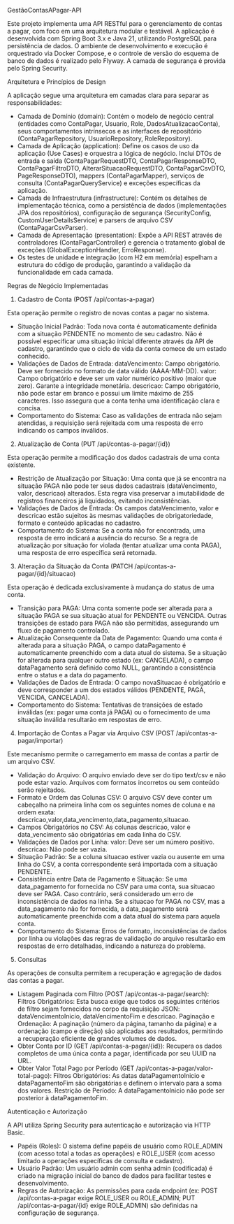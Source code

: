 GestãoContasAPagar-API

Este projeto implementa uma API RESTful para o gerenciamento de contas a pagar, com foco em uma arquitetura modular e testável. A aplicação é desenvolvida com Spring Boot 3.x e Java 21, utilizando PostgreSQL para persistência de dados. O ambiente de desenvolvimento e execução é orquestrado via Docker Compose, e o controle de versão do esquema de banco de dados é realizado pelo Flyway. A camada de segurança é provida pelo Spring Security.



Arquitetura e Princípios de Design

A aplicação segue uma arquitetura em camadas clara para separar as responsabilidades:

- Camada de Domínio (domain): Contém o modelo de negócio central (entidades como ContaPagar, Usuario, Role, DadosAtualizacaoConta), seus comportamentos intrínsecos e as interfaces de repositório (ContaPagarRepository, UsuarioRepository, RoleRepository).
- Camada de Aplicação (application): Define os casos de uso da aplicação (Use Cases) e orquestra a lógica de negócio. Inclui DTOs de entrada e saída (ContaPagarRequestDTO, ContaPagarResponseDTO, ContaPagarFiltroDTO, AlterarSituacaoRequestDTO, ContaPagarCsvDTO, PageResponseDTO), mappers (ContaPagarMapper), serviços de consulta (ContaPagarQueryService) e exceções específicas da aplicação.
- Camada de Infraestrutura (infrastructure): Contém os detalhes de implementação técnica, como a persistência de dados (implementações JPA dos repositórios), configuração de segurança (SecurityConfig, CustomUserDetailsService) e parsers de arquivo CSV (ContaPagarCsvParser).
- Camada de Apresentação (presentation): Expõe a API REST através de controladores (ContaPagarController) e gerencia o tratamento global de exceções (GlobalExceptionHandler, ErroResponse).
- Os testes de unidade e integração (com H2 em memória) espelham a estrutura do código de produção, garantindo a validação da funcionalidade em cada camada.



Regras de Negócio Implementadas

1. Cadastro de Conta (POST /api/contas-a-pagar)

Esta operação permite o registro de novas contas a pagar no sistema.

- Situação Inicial Padrão: Toda nova conta é automaticamente definida com a situação PENDENTE no momento de seu cadastro. Não é possível especificar uma situação inicial diferente através da API de cadastro, garantindo que o ciclo de vida da conta comece de um estado conhecido.
- Validações de Dados de Entrada:
    dataVencimento: Campo obrigatório. Deve ser fornecido no formato de data válido (AAAA-MM-DD).
    valor: Campo obrigatório e deve ser um valor numérico positivo (maior que zero). Garante a integridade monetária.
    descricao: Campo obrigatório, não pode estar em branco e possui um limite máximo de 255 caracteres. Isso assegura que a conta tenha uma identificação clara e concisa.
- Comportamento do Sistema: Caso as validações de entrada não sejam atendidas, a requisição será rejeitada com uma resposta de erro indicando os campos inválidos.

2. Atualização de Conta (PUT /api/contas-a-pagar/{id})

Esta operação permite a modificação dos dados cadastrais de uma conta existente.

- Restrição de Atualização por Situação: Uma conta que já se encontra na situação PAGA não pode ter seus dados cadastrais (dataVencimento, valor, descricao) alterados. Esta regra visa preservar a imutabilidade de registros financeiros já liquidados, evitando inconsistências.
- Validações de Dados de Entrada: Os campos dataVencimento, valor e descricao estão sujeitos às mesmas validações de obrigatoriedade, formato e conteúdo aplicadas no cadastro.
- Comportamento do Sistema: Se a conta não for encontrada, uma resposta de erro indicará a ausência do recurso. Se a regra de atualização por situação for violada (tentar atualizar uma conta PAGA), uma resposta de erro específica será retornada.

3. Alteração da Situação da Conta (PATCH /api/contas-a-pagar/{id}/situacao)

Esta operação é dedicada exclusivamente à mudança do status de uma conta.

- Transição para PAGA: Uma conta somente pode ser alterada para a situação PAGA se sua situação atual for PENDENTE ou VENCIDA. Outras transições de estado para PAGA não são permitidas, assegurando um fluxo de pagamento controlado.
- Atualização Consequente da Data de Pagamento: Quando uma conta é alterada para a situação PAGA, o campo dataPagamento é automaticamente preenchido com a data atual do sistema. Se a situação for alterada para qualquer outro estado (ex: CANCELADA), o campo dataPagamento será definido como NULL, garantindo a consistência entre o status e a data do pagamento.
- Validações de Dados de Entrada: O campo novaSituacao é obrigatório e deve corresponder a um dos estados válidos (PENDENTE, PAGA, VENCIDA, CANCELADA).
- Comportamento do Sistema: Tentativas de transições de estado inválidas (ex: pagar uma conta já PAGA) ou o fornecimento de uma situação inválida resultarão em respostas de erro.

4. Importação de Contas a Pagar via Arquivo CSV (POST /api/contas-a-pagar/importar)

Este mecanismo permite o carregamento em massa de contas a partir de um arquivo CSV.

- Validação do Arquivo: O arquivo enviado deve ser do tipo text/csv e não pode estar vazio. Arquivos com formatos incorretos ou sem conteúdo serão rejeitados.
- Formato e Ordem das Colunas CSV: O arquivo CSV deve conter um cabeçalho na primeira linha com os seguintes nomes de coluna e na ordem exata: descricao,valor,data_vencimento,data_pagamento,situacao.
- Campos Obrigatórios no CSV: As colunas descricao, valor e data_vencimento são obrigatórias em cada linha do CSV.
- Validações de Dados por Linha:
    valor: Deve ser um número positivo.
    descricao: Não pode ser vazia.
- Situação Padrão: Se a coluna situacao estiver vazia ou ausente em uma linha do CSV, a conta correspondente será importada com a situação PENDENTE.
- Consistência entre Data de Pagamento e Situação:
    Se uma data_pagamento for fornecida no CSV para uma conta, sua situacao deve ser PAGA. Caso contrário, será considerado um erro de inconsistência de dados na linha.
    Se a situacao for PAGA no CSV, mas a data_pagamento não for fornecida, a data_pagamento será automaticamente preenchida com a data atual do sistema para aquela conta.
- Comportamento do Sistema: Erros de formato, inconsistências de dados por linha ou violações das regras de validação do arquivo resultarão em respostas de erro detalhadas, indicando a natureza do problema.

5. Consultas

As operações de consulta permitem a recuperação e agregação de dados das contas a pagar.

- Listagem Paginada com Filtro (POST /api/contas-a-pagar/search):
    Filtros Obrigatórios: Esta busca exige que todos os seguintes critérios de filtro sejam fornecidos no corpo da requisição JSON: dataVencimentoInicio, dataVencimentoFim e descricao.
    Paginação e Ordenação: A paginação (número da página, tamanho da página) e a ordenação (campo e direção) são aplicadas aos resultados, permitindo a recuperação eficiente de grandes volumes de dados.
- Obter Conta por ID (GET /api/contas-a-pagar/{id}):
    Recupera os dados completos de uma única conta a pagar, identificada por seu UUID na URL.
- Obter Valor Total Pago por Período (GET /api/contas-a-pagar/valor-total-pago):
    Filtros Obrigatórios: As datas dataPagamentoInicio e dataPagamentoFim são obrigatórias e definem o intervalo para a soma dos valores.
    Restrição de Período: A dataPagamentoInicio não pode ser posterior à dataPagamentoFim.



Autenticação e Autorização

A API utiliza Spring Security para autenticação e autorização via HTTP Basic.

- Papéis (Roles): O sistema define papéis de usuário como ROLE_ADMIN (com acesso total a todas as operações) e ROLE_USER (com acesso limitado a operações específicas de consulta e cadastro).
- Usuário Padrão: Um usuário admin com senha admin (codificada) é criado na migração inicial do banco de dados para facilitar testes e desenvolvimento.
- Regras de Autorização: As permissões para cada endpoint (ex: POST /api/contas-a-pagar exige ROLE_USER ou ROLE_ADMIN; PUT /api/contas-a-pagar/{id} exige ROLE_ADMIN) são definidas na configuração de segurança.


